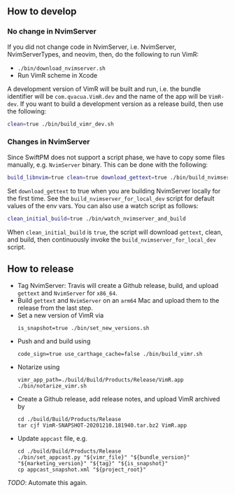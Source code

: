 ## How to develop

### No change in NvimServer

If you did not change code in NvimServer, i.e. NvimServer, NvimServerTypes, and neovim,
then, do the following to run VimR:

* `./bin/download_nvimserver.sh`
* Run VimR scheme in Xcode

A development version of VimR will be built and run,
i.e. the bundle identifier will be `com.qvacua.VimR.dev` and the name of the app will be `VimR-dev`.
If you want to build a development version as a release build, then use the following:

```bash
clean=true ./bin/build_vimr_dev.sh
```

### Changes in NvimServer

Since SwiftPM does not support a script phase, we have to copy some files manually,
e.g. `NvimServer` binary.
This can be done with the following:

```bash
build_libnvim=true clean=true download_gettext=true ./bin/build_nvimserver_for_local_dev.sh
```

Set `download_gettext` to true when you are building NvimServer locally for the first time.
See the `build_nvimserver_for_local_dev` script for default values of the env vars.
You can also use a watch script as follows:

```bash
clean_initial_build=true ./bin/watch_nvimserver_and_build
```

When `clean_initial_build` is `true`, the script will download `gettext`, clean, and build,
then continuously invoke the `build_nvimserver_for_local_dev` script.

## How to release

* Tag NvimServer: Travis will create a Github release, build,
  and upload `gettext` and `NvimServer` for `x86_64`.
* Build `gettext` and `NvimServer` on an `arm64` Mac
  and upload them to the release from the last step.
* Set a new version of VimR via
    ```
    is_snapshot=true ./bin/set_new_versions.sh
    ```
* Push and and build using
    ```
    code_sign=true use_carthage_cache=false ./bin/build_vimr.sh 
    ```
* Notarize using
    ```
    vimr_app_path=./build/Build/Products/Release/VimR.app ./bin/notarize_vimr.sh
    ```
* Create a Github release, add release notes, and upload VimR archived by
    ```
    cd ./build/Build/Products/Release
    tar cjf VimR-SNAPSHOT-20201210.181940.tar.bz2 VimR.app
    ```
* Update `appcast` file, e.g.
    ```
    cd ./build/Build/Products/Release
    ./bin/set_appcast.py "${vimr_file}" "${bundle_version}" "${marketing_version}" "${tag}" "${is_snapshot}" 
    cp appcast_snapshot.xml "${project_root}"
    ```

*TODO*: Automate this again.

